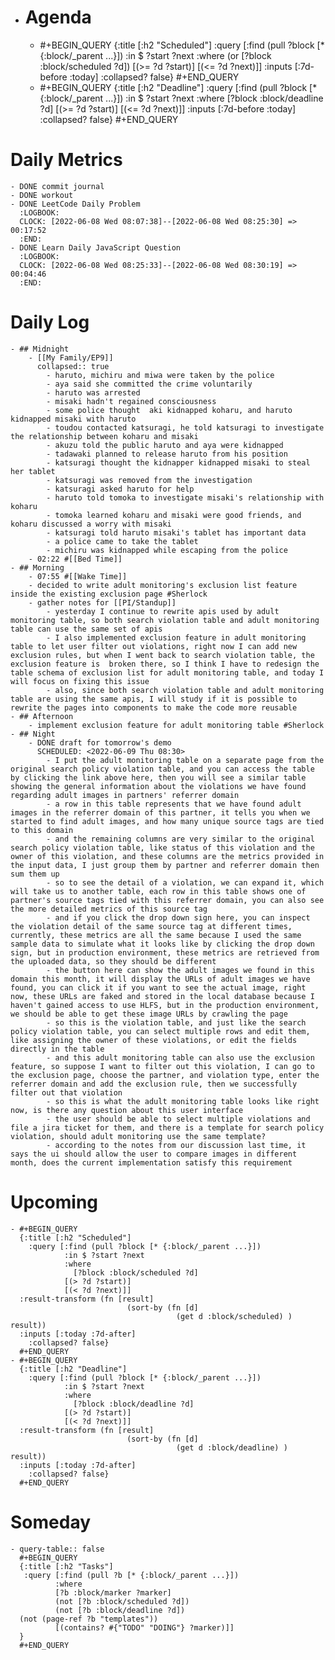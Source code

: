 - # Agenda
	- #+BEGIN_QUERY
	  {:title [:h2 "Scheduled"]
	    :query [:find (pull ?block [* {:block/_parent ...}])
	            :in $ ?start ?next
	            :where
	            (or
	              [?block :block/scheduled ?d])
	            [(>= ?d ?start)]
	            [(<= ?d ?next)]]
	  :inputs [:7d-before :today]
	    :collapsed? false}
	  #+END_QUERY
	- #+BEGIN_QUERY
	  {:title [:h2 "Deadline"]
	    :query [:find (pull ?block [* {:block/_parent ...}])
	            :in $ ?start ?next
	            :where
	              [?block :block/deadline ?d]
	            [(>= ?d ?start)]
	            [(<= ?d ?next)]]
	    :inputs [:7d-before :today]
	    :collapsed? false}
	  #+END_QUERY
# Daily Metrics
	- DONE commit journal
	- DONE workout
	- DONE LeetCode Daily Problem
	  :LOGBOOK:
	  CLOCK: [2022-06-08 Wed 08:07:38]--[2022-06-08 Wed 08:25:30] =>  00:17:52
	  :END:
	- DONE Learn Daily JavaScript Question
	  :LOGBOOK:
	  CLOCK: [2022-06-08 Wed 08:25:33]--[2022-06-08 Wed 08:30:19] =>  00:04:46
	  :END:
# Daily Log
	- ## Midnight
		- [[My Family/EP9]]
		  collapsed:: true
			- haruto, michiru and miwa were taken by the police
			- aya said she committed the crime voluntarily
			- haruto was arrested
			- misaki hadn't regained consciousness
			- some police thought  aki kidnapped koharu, and haruto kidnapped misaki with haruto
			- toudou contacted katsuragi, he told katsuragi to investigate the relationship between koharu and misaki
			- akuzu told the public haruto and aya were kidnapped
			- tadawaki planned to release haruto from his position
			- katsuragi thought the kidnapper kidnapped misaki to steal her tablet
			- katsuragi was removed from the investigation
			- katsuragi asked haruto for help
			- haruto told tomoka to investigate misaki's relationship with koharu
			- tomoka learned koharu and misaki were good friends, and koharu discussed a worry with misaki
			- katsuragi told haruto misaki's tablet has important data
			- a police came to take the tablet
			- michiru was kidnapped while escaping from the police
		- 02:22 #[[Bed Time]]
	- ## Morning
		- 07:55 #[[Wake Time]]
		- decided to write adult monitoring's exclusion list feature inside the existing exclusion page #Sherlock
		- gather notes for [[PI/Standup]]
			- yesterday I continue to rewrite apis used by adult monitoring table, so both search violation table and adult monitoring table can use the same set of apis
			- I also implemented exclusion feature in adult monitoring table to let user filter out violations, right now I can add new exclusion rules, but when I went back to search violation table, the exclusion feature is  broken there, so I think I have to redesign the table schema of exclusion list for adult monitoring table, and today I will focus on fixing this issue
			- also, since both search violation table and adult monitoring table are using the same apis, I will study if it is possible to rewrite the pages into components to make the code more reusable
	- ## Afternoon
		- implement exclusion feature for adult monitoring table #Sherlock
	- ## Night
		- DONE draft for tomorrow's demo
		  SCHEDULED: <2022-06-09 Thu 08:30>
			- I put the adult monitoring table on a separate page from the original search policy violation table, and you can access the table by clicking the link above here, then you will see a similar table showing the general information about the violations we have found regarding adult images in partners' referrer domain
			- a row in this table represents that we have found adult images in the referrer domain of this partner, it tells you when we started to find adult images, and how many unique source tags are tied to this domain
			- and the remaining columns are very similar to the original search policy violation table, like status of this violation and the owner of this violation, and these columns are the metrics provided in the input data, I just group them by partner and referrer domain then sum them up
			- so to see the detail of a violation, we can expand it, which will take us to another table, each row in this table shows one of partner's source tags tied with this referrer domain, you can also see the more detailed metrics of this source tag
			- and if you click the drop down sign here, you can inspect the violation detail of the same source tag at different times, currently, these metrics are all the same because I used the same sample data to simulate what it looks like by clicking the drop down sign, but in production environment, these metrics are retrieved from the uploaded data, so they should be different
			- the button here can show the adult images we found in this domain this month, it will display the URLs of adult images we have found, you can click it if you want to see the actual image, right now, these URLs are faked and stored in the local database because I haven't gained access to use HLFS, but in the production environment, we should be able to get these image URLs by crawling the page
			- so this is the violation table, and just like the search policy violation table, you can select multiple rows and edit them, like assigning the owner of these violations, or edit the fields directly in the table
			- and this adult monitoring table can also use the exclusion feature, so suppose I want to filter out this violation, I can go to the exclusion page, choose the partner, and violation type, enter the referrer domain and add the exclusion rule, then we successfully filter out that violation
			- so this is what the adult monitoring table looks like right now, is there any question about this user interface
			- the user should be able to select multiple violations and file a jira ticket for them, and there is a template for search policy violation, should adult monitoring use the same template?
			- according to the notes from our discussion last time, it says the ui should allow the user to compare images in different month, does the current implementation satisfy this requirement
# Upcoming
	- #+BEGIN_QUERY
	  {:title [:h2 "Scheduled"]
	    :query [:find (pull ?block [* {:block/_parent ...}])
	            :in $ ?start ?next
	            :where
	              [?block :block/scheduled ?d]
	            [(> ?d ?start)]
	            [(< ?d ?next)]]
	  :result-transform (fn [result]
	                          (sort-by (fn [d]
	                                     (get d :block/scheduled) ) result))    
	  :inputs [:today :7d-after]
	    :collapsed? false}
	  #+END_QUERY
	- #+BEGIN_QUERY
	  {:title [:h2 "Deadline"]
	    :query [:find (pull ?block [* {:block/_parent ...}])
	            :in $ ?start ?next
	            :where
	              [?block :block/deadline ?d]
	            [(> ?d ?start)]
	            [(< ?d ?next)]]
	  :result-transform (fn [result]
	                          (sort-by (fn [d]
	                                     (get d :block/deadline) ) result))    
	  :inputs [:today :7d-after]
	    :collapsed? false}
	  #+END_QUERY
# Someday
	- query-table:: false
	  #+BEGIN_QUERY
	  {:title [:h2 "Tasks"]
	   :query [:find (pull ?b [* {:block/_parent ...}])
	          :where
	          [?b :block/marker ?marker]
	          (not [?b :block/scheduled ?d])
	          (not [?b :block/deadline ?d])
	  (not (page-ref ?b "templates"))
	          [(contains? #{"TODO" "DOING"} ?marker)]]
	  }
	  #+END_QUERY